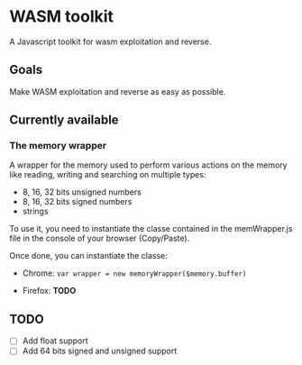 # WASM toolkit

A Javascript toolkit for wasm exploitation and reverse.

## Goals

Make WASM exploitation and reverse as easy as possible.

## Currently available

### The memory wrapper
A wrapper for the memory used to perform various actions on the memory like reading, writing and searching on multiple types:
* 8, 16, 32 bits unsigned numbers
* 8, 16, 32 bits signed numbers
* strings

To use it, you need to instantiate the classe contained in the memWrapper.js file in the console of your browser (Copy/Paste).

Once done, you can instantiate the classe:

* Chrome:
`var wrapper = new memoryWrapper($memory.buffer)`

* Firefox:
**TODO**

## TODO
- [ ] Add float support
- [ ] Add 64 bits signed and unsigned support